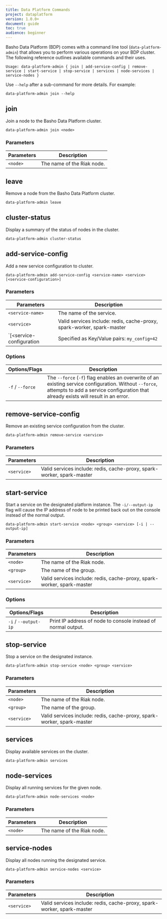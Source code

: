 ```yaml
---
title: Data Platform Commands
project: dataplatform
version: 1.0.0+
document: guide
toc: true
audience: beginner
---
```



[bdp configure]: LINK
[bdp configure add services]: LINK
[bdp install]: LINK
[bdp reference]: LINK


Basho Data Platform (BDP) comes with a command line tool (`data-platform-admin`) that allows you to perform various operations on your BDP cluster. The following reference outlines available commands and their uses.

```
Usage: data-platform-admin { join | add-service-config | remove-service | start-service | stop-service | services | node-services | service-nodes }
```

Use `--help` after a sub-command for more details. For example:

```
data-platform-admin join --help
```


## join

Join a node to the Basho Data Platform cluster.

```
data-platform-admin join <node>
```

### Parameters

| Parameters | Description |
| ---------- | ----------- |
| `<node>`   | The name of the Riak node. |


## leave

Remove a node from the Basho Data Platform cluster.

```
data-platform-admin leave
```


## cluster-status

Display a summary of the status of nodes in the cluster.

```
data-platform-admin cluster-status
```


## add-service-config

Add a new service configuration to cluster.

```
data-platform-admin add-service-config <service-name> <service> [<service-configuration>]
```

### Parameters

| Parameters       | Description |
| -----------------| ----------- |
| `<service-name>` | The name of the service. |
| `<service>`      | Valid services include: redis, cache-proxy, spark-worker, spark-master |
| `[<service-configuration | Specified as Key/Value pairs: `my_config=42` |

### Options

| Options/Flags | Description |
| ------------- | ----------- |
| `-f` / `--force`   | The `--force` (`-f`) flag enables an overwrite of an existing service configuration. Without `--force`, attempts to add a service configuration that already exists will result in an error. |


## remove-service-config

Remove an existing service configuration from the cluster.

```
data-platform-admin remove-service <service>
```

### Parameters

| Parameters  | Description |
| ----------- | ----------- |
| `<service>` | Valid services include: redis, cache-proxy, spark-worker, spark-master |


## start-service

Start a service on the designated platform instance. The `-i/--output-ip` flag will cause the IP address of node to be printed back out on the console instead of the normal output.

```
data-platform-admin start-service <node> <group> <service> [-i | --output-ip]
```

### Parameters

| Parameters       | Description |
| -----------------| ----------- |
| `<node>`   | The name of the Riak node. |
| `<group>`        | The name of the group. |
| `<service>`      | Valid services include: redis, cache-proxy, spark-worker, spark-master |

### Options

| Options/Flags | Description |
| ------------- | ----------- |
| `-i` / ` --output-ip ` | Print IP address of node to console instead of normal output. |


## stop-service

Stop a service on the designated instance.

```
data-platform-admin stop-service <node> <group> <service>
```

### Parameters

| Parameters       | Description |
| -----------------| ----------- |
| `<node>`   | The name of the Riak node. |
| `<group>` | The name of the group. |
| `<service>` | Valid services include: redis, cache-proxy, spark-worker, spark-master |


## services

Display available services on the cluster.

```
data-platform-admin services
```


## node-services

Display all running services for the given node.

```
data-platform-admin node-services <node>
```

### Parameters

| Parameters       | Description |
| -----------------| ----------- |
| `<node>`   | The name of the Riak node. |


## service-nodes

Display all nodes running the designated service.

```
data-platform-admin service-nodes <service>
```

### Parameters

| Parameters       | Description |
| -----------------| ----------- |
| `<service>`      | Valid services include: redis, cache-proxy, spark-worker, spark-master |




